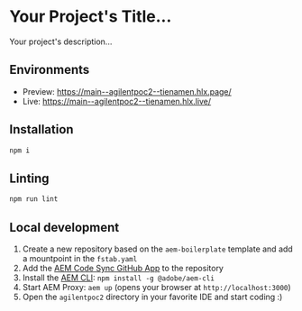 # Your Project's Title...
Your project's description...

## Environments
- Preview: https://main--agilentpoc2--tienamen.hlx.page/
- Live: https://main--agilentpoc2--tienamen.hlx.live/

## Installation

```sh
npm i
```

## Linting

```sh
npm run lint
```

## Local development

1. Create a new repository based on the `aem-boilerplate` template and add a mountpoint in the `fstab.yaml`
1. Add the [AEM Code Sync GitHub App](https://github.com/apps/aem-code-sync) to the repository
1. Install the [AEM CLI](https://github.com/adobe/helix-cli): `npm install -g @adobe/aem-cli`
1. Start AEM Proxy: `aem up` (opens your browser at `http://localhost:3000`)
1. Open the `agilentpoc2` directory in your favorite IDE and start coding :)
